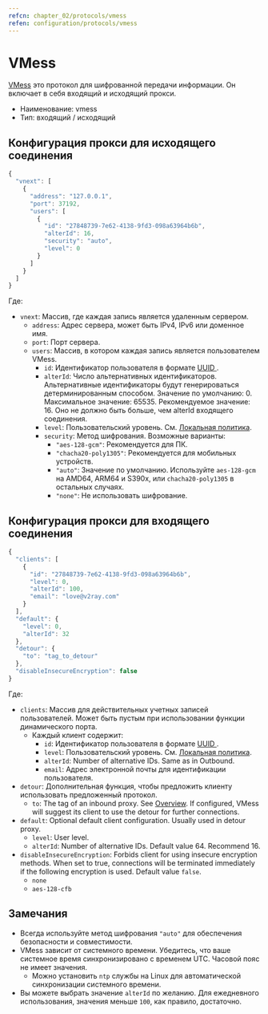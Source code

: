 ```yaml
---
refcn: chapter_02/protocols/vmess
refen: configuration/protocols/vmess
---
```

# VMess

[VMess](https://www.v2ray.com/eng/protocols/vmess.html) это протокол для шифрованной передачи информации. Он включает в себя входящий и исходящий прокси.

* Наименование: vmess
* Тип: входящий / исходящий

## Конфигурация прокси для исходящего соединения

```javascript
{
  "vnext": [
    {
      "address": "127.0.0.1",
      "port": 37192,
      "users": [
        {
          "id": "27848739-7e62-4138-9fd3-098a63964b6b",
          "alterId": 16,
          "security": "auto",
          "level": 0
        }
      ]
    }
  ]
}
```

Где:

* `vnext`: Массив, где каждая запись является удаленным сервером. 
  * ` address `: Адрес сервера, может быть IPv4, IPv6 или доменное имя.
  * `port`: Порт сервера.
  * `users`: Массив, в котором каждая запись является пользователем VMess. 
    * ` id `: Идентификатор пользователя в формате [ UUID ](https://en.wikipedia.org/wiki/Universally_unique_identifier).
    * ` alterId `: Число альтернативных идентификаторов. Альтернативные идентификаторы будут генерироваться детерминированным способом. Значение по умолчанию: 0. Максимальное значение: 65535. Рекомендуемое значение: 16. Оно не должно быть больше, чем alterId входящего соединения.
    * `level`: Пользовательский уровень. См. [Локальная политика](../policy.md).
    * `security`: Метод шифрования. Возможные варианты: 
      * `"aes-128-gcm"`: Рекомендуется для ПК.
      * `"chacha20-poly1305"`: Рекомендуется для мобильных устройств.
      * `"auto"`: Значение по умолчанию. Используйте `aes-128-gcm` на AMD64, ARM64 и S390x, или `chacha20-poly1305` в остальных случаях.
      * `"none"`: Не использовать шифрование.

## Конфигурация прокси для входящего соединения

```javascript
{
  "clients": [
    {
      "id": "27848739-7e62-4138-9fd3-098a63964b6b",
      "level": 0,
      "alterId": 100,
      "email": "love@v2ray.com"
    }
  ],
  "default": {
    "level": 0,
    "alterId": 32
  },
  "detour": {
    "to": "tag_to_detour"
  },
  "disableInsecureEncryption": false
}
```

Где:

* `clients`: Массив для действительных учетных записей пользователей. Может быть пустым при использовании функции динамического порта. 
  * Каждый клиент содержит: 
    * ` id `: Идентификатор пользователя в формате [ UUID ](https://en.wikipedia.org/wiki/Universally_unique_identifier).
    * `level`: Пользовательский уровень. См. [Локальная политика](../policy.md).
    * `alterId`: Number of alternative IDs. Same as in Outbound.
    * `email`: Адрес электронной почты для идентификации пользователя.
* `detour`: Дополнительная функция, чтобы предложить клиенту использовать предложенный протокол. 
  * `to`: The tag of an inbound proxy. See [Overview](../protocols.md). If configured, VMess will suggest its client to use the detour for further connections.
* `default`: Optional default client configuration. Usually used in detour proxy. 
  * `level`: User level.
  * `alterId`: Number of alternative IDs. Default value 64. Recommend 16.
* `disableInsecureEncryption`: Forbids client for using insecure encryption methods. When set to true, connections will be terminated immediately if the following encryption is used. Default value `false`. 
  * `none`
  * `aes-128-cfb`

## Замечания

* Всегда используйте метод шифрования ` "auto" ` для обеспечения безопасности и совместимости.
* VMess зависит от системного времени. Убедитесь, что ваше системное время синхронизировано с временем UTC. Часовой пояс не имеет значения. 
  * Можно установить ` ntp ` службы на Linux для автоматической синхронизации системного времени.
* Вы можете выбрать значение `alterId` по желанию. Для ежедневного использования, значения меньше `100`, как правило, достаточно.
